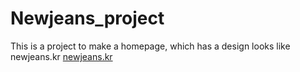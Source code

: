 # Newjeans_project

This is a project to make a homepage, which has a design looks like newjeans.kr
<a href="https://newjeans.kr">newjeans.kr</a>